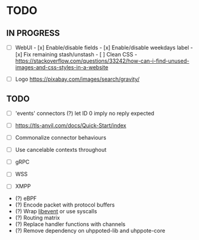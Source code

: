 # TODO

## IN PROGRESS

- [ ] WebUI
      - [x] Enable/disable fields
      - [x] Enable/disable weekdays label
      - [x] Fix remaining stash/unstash
      - [ ] Clean CSS
            - https://stackoverflow.com/questions/33242/how-can-i-find-unused-images-and-css-styles-in-a-website

- [ ] Logo
      https://pixabay.com/images/search/gravity/

## TODO

- [ ] 'events' connectors
      (?) let ID 0 imply no reply expected
- [ ] https://tls-anvil.com/docs/Quick-Start/index

- [ ] Commonalize connector behaviours
- [ ] Use cancelable contexts throughout
- [ ] gRPC
- [ ] WSS
- [ ] XMPP

- (?) eBPF
- (?) Encode packet with protocol buffers
- (?) Wrap [libevent](https://libevent.org) or use syscalls
- (?) Routing matrix
- (?) Replace handler functions with channels
- (?) Remove dependency on uhppoted-lib and uhppote-core

